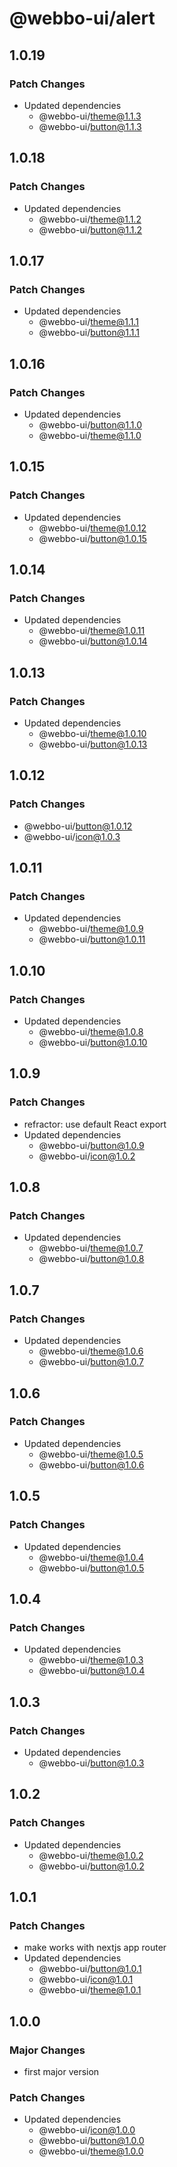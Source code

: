 # @webbo-ui/alert

## 1.0.19

### Patch Changes

- Updated dependencies
  - @webbo-ui/theme@1.1.3
  - @webbo-ui/button@1.1.3

## 1.0.18

### Patch Changes

- Updated dependencies
  - @webbo-ui/theme@1.1.2
  - @webbo-ui/button@1.1.2

## 1.0.17

### Patch Changes

- Updated dependencies
  - @webbo-ui/theme@1.1.1
  - @webbo-ui/button@1.1.1

## 1.0.16

### Patch Changes

- Updated dependencies
  - @webbo-ui/button@1.1.0
  - @webbo-ui/theme@1.1.0

## 1.0.15

### Patch Changes

- Updated dependencies
  - @webbo-ui/theme@1.0.12
  - @webbo-ui/button@1.0.15

## 1.0.14

### Patch Changes

- Updated dependencies
  - @webbo-ui/theme@1.0.11
  - @webbo-ui/button@1.0.14

## 1.0.13

### Patch Changes

- Updated dependencies
  - @webbo-ui/theme@1.0.10
  - @webbo-ui/button@1.0.13

## 1.0.12

### Patch Changes

- @webbo-ui/button@1.0.12
- @webbo-ui/icon@1.0.3

## 1.0.11

### Patch Changes

- Updated dependencies
  - @webbo-ui/theme@1.0.9
  - @webbo-ui/button@1.0.11

## 1.0.10

### Patch Changes

- Updated dependencies
  - @webbo-ui/theme@1.0.8
  - @webbo-ui/button@1.0.10

## 1.0.9

### Patch Changes

- refractor: use default React export
- Updated dependencies
  - @webbo-ui/button@1.0.9
  - @webbo-ui/icon@1.0.2

## 1.0.8

### Patch Changes

- Updated dependencies
  - @webbo-ui/theme@1.0.7
  - @webbo-ui/button@1.0.8

## 1.0.7

### Patch Changes

- Updated dependencies
  - @webbo-ui/theme@1.0.6
  - @webbo-ui/button@1.0.7

## 1.0.6

### Patch Changes

- Updated dependencies
  - @webbo-ui/theme@1.0.5
  - @webbo-ui/button@1.0.6

## 1.0.5

### Patch Changes

- Updated dependencies
  - @webbo-ui/theme@1.0.4
  - @webbo-ui/button@1.0.5

## 1.0.4

### Patch Changes

- Updated dependencies
  - @webbo-ui/theme@1.0.3
  - @webbo-ui/button@1.0.4

## 1.0.3

### Patch Changes

- Updated dependencies
  - @webbo-ui/button@1.0.3

## 1.0.2

### Patch Changes

- Updated dependencies
  - @webbo-ui/theme@1.0.2
  - @webbo-ui/button@1.0.2

## 1.0.1

### Patch Changes

- make works with nextjs app router
- Updated dependencies
  - @webbo-ui/button@1.0.1
  - @webbo-ui/icon@1.0.1
  - @webbo-ui/theme@1.0.1

## 1.0.0

### Major Changes

- first major version

### Patch Changes

- Updated dependencies
  - @webbo-ui/icon@1.0.0
  - @webbo-ui/button@1.0.0
  - @webbo-ui/theme@1.0.0
